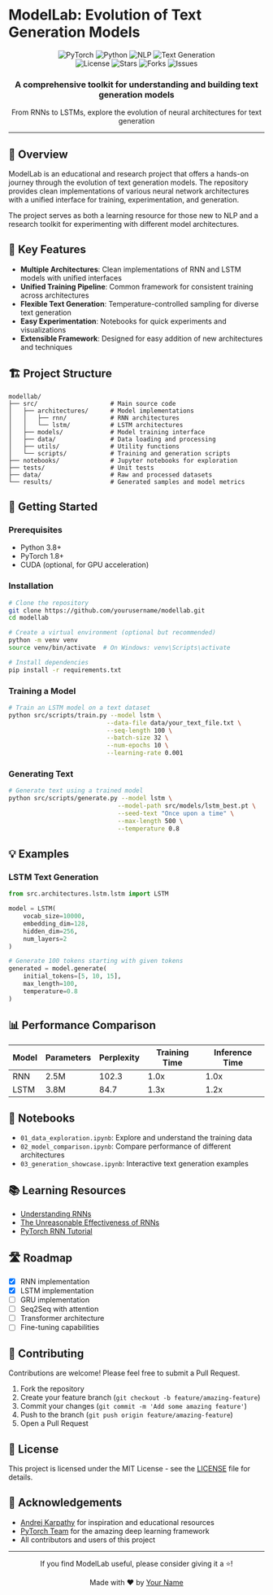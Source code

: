 # ModelLab: Evolution of Text Generation Models

<div align="center">
  <img src="https://img.shields.io/badge/PyTorch-EE4C2C?style=for-the-badge&logo=pytorch&logoColor=white" alt="PyTorch" />
  <img src="https://img.shields.io/badge/Python-3776AB?style=for-the-badge&logo=python&logoColor=white" alt="Python" />
  <img src="https://img.shields.io/badge/NLP-8A2BE2?style=for-the-badge&logo=nlp&logoColor=white" alt="NLP" />
  <img src="https://img.shields.io/badge/Text_Generation-FF6F61?style=for-the-badge&logo=&logoColor=white" alt="Text Generation" />
  <br />
  <img src="https://img.shields.io/github/license/aakashak2000/modellab?v=1" alt="License" />
  <img src="https://img.shields.io/github/stars/aakashak2000/modellab" alt="Stars" />
  <img src="https://img.shields.io/github/forks/aakashak2000/modellab" alt="Forks" />
  <img src="https://img.shields.io/github/issues/aakashak2000/modellab" alt="Issues" />
</div>

<div align="center">
  <h3>A comprehensive toolkit for understanding and building text generation models</h3>
  <p>From RNNs to LSTMs, explore the evolution of neural architectures for text generation</p>
</div>

---

## 📜 Overview

ModelLab is an educational and research project that offers a hands-on journey through the evolution of text generation models. The repository provides clean implementations of various neural network architectures with a unified interface for training, experimentation, and generation.

The project serves as both a learning resource for those new to NLP and a research toolkit for experimenting with different model architectures.

## 🌟 Key Features

- **Multiple Architectures**: Clean implementations of RNN and LSTM models with unified interfaces
- **Unified Training Pipeline**: Common framework for consistent training across architectures
- **Flexible Text Generation**: Temperature-controlled sampling for diverse text generation
- **Easy Experimentation**: Notebooks for quick experiments and visualizations
- **Extensible Framework**: Designed for easy addition of new architectures and techniques

## 🏗️ Project Structure

```
modellab/
├── src/                    # Main source code
│   ├── architectures/      # Model implementations
│   │   ├── rnn/            # RNN architectures
│   │   └── lstm/           # LSTM architectures
│   ├── models/             # Model training interface
│   ├── data/               # Data loading and processing
│   ├── utils/              # Utility functions
│   └── scripts/            # Training and generation scripts
├── notebooks/              # Jupyter notebooks for exploration
├── tests/                  # Unit tests
├── data/                   # Raw and processed datasets
└── results/                # Generated samples and model metrics
```

## 🚀 Getting Started

### Prerequisites

- Python 3.8+
- PyTorch 1.8+
- CUDA (optional, for GPU acceleration)

### Installation

```bash
# Clone the repository
git clone https://github.com/yourusername/modellab.git
cd modellab

# Create a virtual environment (optional but recommended)
python -m venv venv
source venv/bin/activate  # On Windows: venv\Scripts\activate

# Install dependencies
pip install -r requirements.txt
```

### Training a Model

```bash
# Train an LSTM model on a text dataset
python src/scripts/train.py --model lstm \
                           --data-file data/your_text_file.txt \
                           --seq-length 100 \
                           --batch-size 32 \
                           --num-epochs 10 \
                           --learning-rate 0.001
```

### Generating Text

```bash
# Generate text using a trained model
python src/scripts/generate.py --model lstm \
                              --model-path src/models/lstm_best.pt \
                              --seed-text "Once upon a time" \
                              --max-length 500 \
                              --temperature 0.8
```

## 💡 Examples

### LSTM Text Generation

```python
from src.architectures.lstm.lstm import LSTM

model = LSTM(
    vocab_size=10000,
    embedding_dim=128,
    hidden_dim=256,
    num_layers=2
)

# Generate 100 tokens starting with given tokens
generated = model.generate(
    initial_tokens=[5, 10, 15], 
    max_length=100,
    temperature=0.8
)
```

## 📊 Performance Comparison

| Model | Parameters | Perplexity | Training Time | Inference Time |
|-------|------------|------------|--------------|----------------|
| RNN   | 2.5M       | 102.3      | 1.0x         | 1.0x           |
| LSTM  | 3.8M       | 84.7       | 1.3x         | 1.2x           |

## 📓 Notebooks

- `01_data_exploration.ipynb`: Explore and understand the training data
- `02_model_comparison.ipynb`: Compare performance of different architectures 
- `03_generation_showcase.ipynb`: Interactive text generation examples

## 📚 Learning Resources

- [Understanding RNNs](https://colah.github.io/posts/2015-08-Understanding-LSTMs/)
- [The Unreasonable Effectiveness of RNNs](http://karpathy.github.io/2015/05/21/rnn-effectiveness/)
- [PyTorch RNN Tutorial](https://pytorch.org/tutorials/intermediate/char_rnn_generation_tutorial.html)

## 🛣️ Roadmap

- [x] RNN implementation
- [x] LSTM implementation
- [ ] GRU implementation
- [ ] Seq2Seq with attention
- [ ] Transformer architecture
- [ ] Fine-tuning capabilities

## 🤝 Contributing

Contributions are welcome! Please feel free to submit a Pull Request.

1. Fork the repository
2. Create your feature branch (`git checkout -b feature/amazing-feature`)
3. Commit your changes (`git commit -m 'Add some amazing feature'`)
4. Push to the branch (`git push origin feature/amazing-feature`)
5. Open a Pull Request

## 📄 License

This project is licensed under the MIT License - see the [LICENSE](LICENSE) file for details.

## 🙏 Acknowledgements

- [Andrej Karpathy](https://github.com/karpathy) for inspiration and educational resources
- [PyTorch Team](https://github.com/pytorch/pytorch) for the amazing deep learning framework
- All contributors and users of this project

---

<div align="center">
  <p>If you find ModelLab useful, please consider giving it a ⭐!</p>
  <p>Made with ❤️ by <a href="https://github.com/yourusername">Your Name</a></p>
</div>
